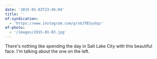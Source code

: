 ```yaml
---
date: '2015-01-03T23:46:04'
title: ''
mf-syndication:
  - 'https://www.instagram.com/p/xbJTBJyuhp/'
mf-photo:
  - '/images/2015-01-03.jpg'
---
```

There's nothing like spending the day in Salt Lake City with this beautiful face. I'm talking about the one on the left.
